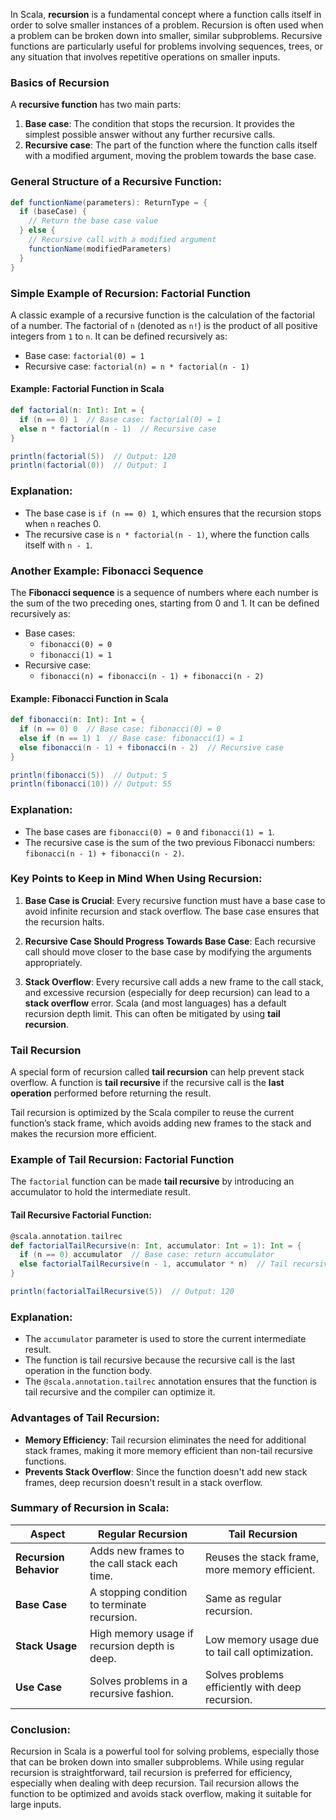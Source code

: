 In Scala, **recursion** is a fundamental concept where a function calls itself in order to solve smaller instances of a problem. Recursion is often used when a problem can be broken down into smaller, similar subproblems. Recursive functions are particularly useful for problems involving sequences, trees, or any situation that involves repetitive operations on smaller inputs.

### Basics of Recursion

A **recursive function** has two main parts:

1. **Base case**: The condition that stops the recursion. It provides the simplest possible answer without any further recursive calls.
2. **Recursive case**: The part of the function where the function calls itself with a modified argument, moving the problem towards the base case.

### General Structure of a Recursive Function:
```scala
def functionName(parameters): ReturnType = {
  if (baseCase) {
    // Return the base case value
  } else {
    // Recursive call with a modified argument
    functionName(modifiedParameters)
  }
}
```

### Simple Example of Recursion: Factorial Function

A classic example of a recursive function is the calculation of the factorial of a number. The factorial of `n` (denoted as `n!`) is the product of all positive integers from `1` to `n`. It can be defined recursively as:

- Base case: `factorial(0) = 1`
- Recursive case: `factorial(n) = n * factorial(n - 1)`

#### Example: Factorial Function in Scala

```scala
def factorial(n: Int): Int = {
  if (n == 0) 1  // Base case: factorial(0) = 1
  else n * factorial(n - 1)  // Recursive case
}

println(factorial(5))  // Output: 120
println(factorial(0))  // Output: 1
```

### Explanation:
- The base case is `if (n == 0) 1`, which ensures that the recursion stops when `n` reaches 0.
- The recursive case is `n * factorial(n - 1)`, where the function calls itself with `n - 1`.

### Another Example: Fibonacci Sequence

The **Fibonacci sequence** is a sequence of numbers where each number is the sum of the two preceding ones, starting from 0 and 1. It can be defined recursively as:

- Base cases: 
  - `fibonacci(0) = 0`
  - `fibonacci(1) = 1`
- Recursive case: 
  - `fibonacci(n) = fibonacci(n - 1) + fibonacci(n - 2)`

#### Example: Fibonacci Function in Scala

```scala
def fibonacci(n: Int): Int = {
  if (n == 0) 0  // Base case: fibonacci(0) = 0
  else if (n == 1) 1  // Base case: fibonacci(1) = 1
  else fibonacci(n - 1) + fibonacci(n - 2)  // Recursive case
}

println(fibonacci(5))  // Output: 5
println(fibonacci(10)) // Output: 55
```

### Explanation:
- The base cases are `fibonacci(0) = 0` and `fibonacci(1) = 1`.
- The recursive case is the sum of the two previous Fibonacci numbers: `fibonacci(n - 1) + fibonacci(n - 2)`.

### Key Points to Keep in Mind When Using Recursion:

1. **Base Case is Crucial**:
   Every recursive function must have a base case to avoid infinite recursion and stack overflow. The base case ensures that the recursion halts.

2. **Recursive Case Should Progress Towards Base Case**:
   Each recursive call should move closer to the base case by modifying the arguments appropriately.

3. **Stack Overflow**:
   Every recursive call adds a new frame to the call stack, and excessive recursion (especially for deep recursion) can lead to a **stack overflow** error. Scala (and most languages) has a default recursion depth limit. This can often be mitigated by using **tail recursion**.

### Tail Recursion

A special form of recursion called **tail recursion** can help prevent stack overflow. A function is **tail recursive** if the recursive call is the **last operation** performed before returning the result.

Tail recursion is optimized by the Scala compiler to reuse the current function’s stack frame, which avoids adding new frames to the stack and makes the recursion more efficient.

### Example of Tail Recursion: Factorial Function

The `factorial` function can be made **tail recursive** by introducing an accumulator to hold the intermediate result.

#### Tail Recursive Factorial Function:

```scala
@scala.annotation.tailrec
def factorialTailRecursive(n: Int, accumulator: Int = 1): Int = {
  if (n == 0) accumulator  // Base case: return accumulator
  else factorialTailRecursive(n - 1, accumulator * n)  // Tail recursive call
}

println(factorialTailRecursive(5))  // Output: 120
```

### Explanation:
- The `accumulator` parameter is used to store the current intermediate result.
- The function is tail recursive because the recursive call is the last operation in the function body.
- The `@scala.annotation.tailrec` annotation ensures that the function is tail recursive and the compiler can optimize it.

### Advantages of Tail Recursion:

- **Memory Efficiency**: Tail recursion eliminates the need for additional stack frames, making it more memory efficient than non-tail recursive functions.
- **Prevents Stack Overflow**: Since the function doesn't add new stack frames, deep recursion doesn't result in a stack overflow.

### Summary of Recursion in Scala:

| **Aspect**                       | **Regular Recursion**                         | **Tail Recursion**                                |
|-----------------------------------|----------------------------------------------|--------------------------------------------------|
| **Recursion Behavior**            | Adds new frames to the call stack each time.  | Reuses the stack frame, more memory efficient.   |
| **Base Case**                      | A stopping condition to terminate recursion.  | Same as regular recursion.                      |
| **Stack Usage**                    | High memory usage if recursion depth is deep. | Low memory usage due to tail call optimization.  |
| **Use Case**                       | Solves problems in a recursive fashion.       | Solves problems efficiently with deep recursion. |

### Conclusion:

Recursion in Scala is a powerful tool for solving problems, especially those that can be broken down into smaller subproblems. While using regular recursion is straightforward, tail recursion is preferred for efficiency, especially when dealing with deep recursion. Tail recursion allows the function to be optimized and avoids stack overflow, making it suitable for large inputs.
